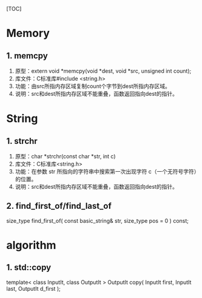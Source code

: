 [TOC]

# Memory

## 1. memcpy

1. 原型：extern void *memcpy(void *dest, void *src, unsigned int count);
2. 库文件：C标准库#include <string.h>
3. 功能：由src所指内存区域复制count个字节到dest所指内存区域。
4. 说明：src和dest所指内存区域不能重叠，函数返回指向dest的指针。



# String

## 1. strchr

1. 原型：char *strchr(const char *str, int c)
2. 库文件：C标准库<string.h>
3. 功能：在参数 str 所指向的字符串中搜索第一次出现字符 c（一个无符号字符）的位置。
4. 说明：src和dest所指内存区域不能重叠，函数返回指向dest的指针。

## 2. find_first_of/find_last_of

size_type find_first_of( const basic_string& str, size_type pos = 0 ) const;



# algorithm

## 1. std::copy

template< class InputIt, class OutputIt >
OutputIt copy( InputIt first, InputIt last, OutputIt d_first );
